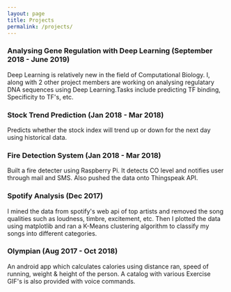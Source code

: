 ```yaml
---
layout: page
title: Projects
permalink: /projects/
---
```

### Analysing Gene Regulation with Deep Learning (September 2018 - June 2019)
Deep Learning is relatively new in the field of Computational Biology. I, along with 2 other project members are working on analysing regulatary DNA sequences using Deep Learning.Tasks include predicting TF binding, Specificity to TF's, etc.

### Stock Trend Prediction (Jan 2018 - Mar 2018)
Predicts whether the stock index will trend up or down for the next day using historical data.

### Fire Detection System (Jan 2018 - Mar 2018)
Built a fire detecter using Raspberry Pi. It detects CO level and notifies user through mail and SMS. Also pushed the data onto Thingspeak API. 

### Spotify Analysis (Dec 2017)
I mined the data from spotify's web api of top artists and removed the song qualities such as loudness, timbre, excitement, etc. Then I plotted the data using matplotlib and ran a K-Means clustering algorithm to classify my songs into different categories. 

### Olympian (Aug 2017 - Oct 2018)
An android app which calculates calories using distance ran, speed of running, weight & height of the person. A catalog with various Exercise GIF's is also provided with voice commands.
